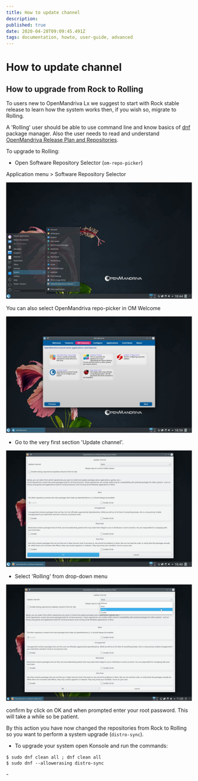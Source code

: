 ```yaml
---
title: How to update channel
description: 
published: true
date: 2020-04-28T09:09:45.491Z
tags: documentation, howto, user-guide, advanced
---
```


# How to update channel
## How to upgrade from Rock to Rolling

To users new to OpenMandriva Lx we suggest to start with Rock stable release to learn how the system works then, if you wish so, migrate to Rolling.

A 'Rolling' user should be able to use command line and know basics of [dnf](/en/doc/using-dnf) package manager.
Also the user needs to read and understand [OpenMandriva Release Plan and Repositories](/en/doc/release-plan-and-repositories).

To upgrade to Rolling:

- Open Software Repository Selector (`om-repo-picker`) 

Application menu > Software Repository Selector

![repositories01.jpg](/images/repositories01.jpg)

You can also select OpenMandriva repo-picker in OM Welcome

![repositories07.jpg](/images/repositories07.jpg)

- Go to the very first section 'Update channel'.

![repositories02.jpg](/images/repositories02.jpg)

- Select 'Rolling' from drop-down menu

![update-channel-rolling.jpg](/images/update-channel-rolling.jpg)

confirm by click on OK and when prompted enter your root password. This will take a while so be patient.

By this action you have now changed the repositories from Rock to Rolling so you want to perform a system upgrade (`distro-sync`).

- To upgrade your system open Konsole and run the commands:
```
$ sudo dnf clean all ; dnf clean all
$ sudo dnf --allowerasing distro-sync
```

\-

